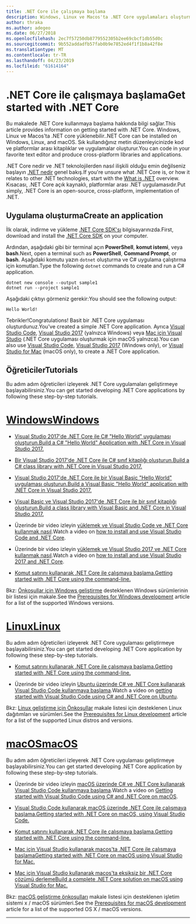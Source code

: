 ```yaml
---
title: .NET Core ile çalışmaya başlama
description: Windows, Linux ve Macos'ta .NET Core uygulamaları oluşturma hakkında bilgi edinmek için kaynakları bulun.
author: thraka
ms.author: adegeo
ms.date: 06/27/2018
ms.openlocfilehash: 2ec7f57250db8779552305b2ee69cbcf1db55d0c
ms.sourcegitcommit: 9b552addadfb57fab0b9e7852ed4f1f1b8a42f8e
ms.translationtype: MT
ms.contentlocale: tr-TR
ms.lasthandoff: 04/23/2019
ms.locfileid: "61614164"
---
```

# <a name="get-started-with-net-core"></a><span data-ttu-id="51430-103">.NET Core ile çalışmaya başlama</span><span class="sxs-lookup"><span data-stu-id="51430-103">Get started with .NET Core</span></span>

<span data-ttu-id="51430-104">Bu makalede .NET Core kullanmaya başlama hakkında bilgi sağlar.</span><span class="sxs-lookup"><span data-stu-id="51430-104">This article provides information on getting started with .NET Core.</span></span> <span data-ttu-id="51430-105">Windows, Linux ve Macos'ta .NET core yüklenebilir.</span><span class="sxs-lookup"><span data-stu-id="51430-105">.NET Core can be installed on Windows, Linux, and macOS.</span></span> <span data-ttu-id="51430-106">Sık kullandığınız metin düzenleyicinizde kod ve platformlar arası kitaplıklar ve uygulamalar oluşturur.</span><span class="sxs-lookup"><span data-stu-id="51430-106">You can code in your favorite text editor and produce cross-platform libraries and applications.</span></span> 

<span data-ttu-id="51430-107">.NET Core nedir ve .NET teknolojilerden nasıl ilişkili olduğu emin değilseniz başlayın [.NET nedir](https://www.microsoft.com/net/learn/dotnet/what-is-dotnet) genel bakış.</span><span class="sxs-lookup"><span data-stu-id="51430-107">If you're unsure what .NET Core is, or how it relates to other .NET technologies, start with the [What is .NET](https://www.microsoft.com/net/learn/dotnet/what-is-dotnet) overview.</span></span> <span data-ttu-id="51430-108">Kısacası, .NET Core açık kaynaklı, platformlar arası .NET uygulamasıdır.</span><span class="sxs-lookup"><span data-stu-id="51430-108">Put simply, .NET Core is an open-source, cross-platform, implementation of .NET.</span></span>

## <a name="create-an-application"></a><span data-ttu-id="51430-109">Uygulama oluşturma</span><span class="sxs-lookup"><span data-stu-id="51430-109">Create an application</span></span>

<span data-ttu-id="51430-110">İlk olarak, indirme ve yükleme [.NET Core SDK'sı](https://www.microsoft.com/net/download/) bilgisayarınızda.</span><span class="sxs-lookup"><span data-stu-id="51430-110">First, download and install the [.NET Core SDK](https://www.microsoft.com/net/download/) on your computer.</span></span>

<span data-ttu-id="51430-111">Ardından, aşağıdaki gibi bir terminal açın **PowerShell**, **komut istemi**, veya **bash**.</span><span class="sxs-lookup"><span data-stu-id="51430-111">Next, open a terminal such as **PowerShell**, **Command Prompt**, or **bash**.</span></span> <span data-ttu-id="51430-112">Aşağıdaki komutu yazın `dotnet` oluşturma ve C# uygulama çalıştırma için komutları.</span><span class="sxs-lookup"><span data-stu-id="51430-112">Type the following `dotnet` commands to create and run a C# application.</span></span>

```console
dotnet new console --output sample1
dotnet run --project sample1
```

<span data-ttu-id="51430-113">Aşağıdaki çıktıyı görmeniz gerekir:</span><span class="sxs-lookup"><span data-stu-id="51430-113">You should see the following output:</span></span>

```console
Hello World!
```

<span data-ttu-id="51430-114">Tebrikler!</span><span class="sxs-lookup"><span data-stu-id="51430-114">Congratulations!</span></span> <span data-ttu-id="51430-115">Basit bir .NET Core uygulaması oluşturdunuz.</span><span class="sxs-lookup"><span data-stu-id="51430-115">You've created a simple .NET Core application.</span></span> <span data-ttu-id="51430-116">Ayrıca [Visual Studio Code](tutorials/with-visual-studio-code.md), [Visual Studio 2017](tutorials/with-visual-studio.md) (yalnızca Windows) veya [Mac için Visual Studio](tutorials/using-on-mac-vs.md) (.NET Core uygulaması oluşturmak için macOS yalnızca).</span><span class="sxs-lookup"><span data-stu-id="51430-116">You can also use [Visual Studio Code](tutorials/with-visual-studio-code.md), [Visual Studio 2017](tutorials/with-visual-studio.md) (Windows only), or [Visual Studio for Mac](tutorials/using-on-mac-vs.md) (macOS only), to create a .NET Core application.</span></span>

## <a name="tutorials"></a><span data-ttu-id="51430-117">Öğreticiler</span><span class="sxs-lookup"><span data-stu-id="51430-117">Tutorials</span></span>

<span data-ttu-id="51430-118">Bu adım adım öğreticileri izleyerek .NET Core uygulamaları geliştirmeye başlayabilirsiniz.</span><span class="sxs-lookup"><span data-stu-id="51430-118">You can get started developing .NET Core applications by following these step-by-step tutorials.</span></span>

# <a name="windowstabwindows"></a>[<span data-ttu-id="51430-119">Windows</span><span class="sxs-lookup"><span data-stu-id="51430-119">Windows</span></span>](#tab/windows)

* [<span data-ttu-id="51430-120">Visual Studio 2017'de .NET Core ile C# "Hello World" uygulaması oluşturun.</span><span class="sxs-lookup"><span data-stu-id="51430-120">Build a C# "Hello World" Application with .NET Core in Visual Studio 2017.</span></span>](./tutorials/with-visual-studio.md)

* [<span data-ttu-id="51430-121">Bir Visual Studio 2017'de .NET Core ile C# sınıf kitaplığı oluşturun.</span><span class="sxs-lookup"><span data-stu-id="51430-121">Build a C# class library with .NET Core in Visual Studio 2017.</span></span>](./tutorials/library-with-visual-studio.md)

* [<span data-ttu-id="51430-122">Visual Studio 2017'de .NET Core ile bir Visual Basic "Hello World" uygulaması oluşturun.</span><span class="sxs-lookup"><span data-stu-id="51430-122">Build a Visual Basic "Hello World" application with .NET Core in Visual Studio 2017.</span></span>](./tutorials/vb-with-visual-studio.md)

* [<span data-ttu-id="51430-123">Visual Basic ve Visual Studio 2017'de .NET Core ile bir sınıf kitaplığı oluşturun.</span><span class="sxs-lookup"><span data-stu-id="51430-123">Build a class library with Visual Basic and .NET Core in Visual Studio 2017.</span></span>](./tutorials/vb-library-with-visual-studio.md)  

* <span data-ttu-id="51430-124">Üzerinde bir video izleyin [yüklemek ve Visual Studio Code ve .NET Core kullanmak nasıl](https://channel9.msdn.com/Blogs/dotnet/Get-started-with-VS-Code-using-CSharp-and-NET-Core/).</span><span class="sxs-lookup"><span data-stu-id="51430-124">Watch a video on [how to install and use Visual Studio Code and .NET Core](https://channel9.msdn.com/Blogs/dotnet/Get-started-with-VS-Code-using-CSharp-and-NET-Core/).</span></span>

* <span data-ttu-id="51430-125">Üzerinde bir video izleyin [yüklemek ve Visual Studio 2017 ve .NET Core kullanmak nasıl](https://channel9.msdn.com/Blogs/dotnet/Get-Started-NET-Core-Visual-Studio-2017/).</span><span class="sxs-lookup"><span data-stu-id="51430-125">Watch a video on [how to install and use Visual Studio 2017 and .NET Core](https://channel9.msdn.com/Blogs/dotnet/Get-Started-NET-Core-Visual-Studio-2017/).</span></span>

* [<span data-ttu-id="51430-126">Komut satırını kullanarak .NET Core ile çalışmaya başlama.</span><span class="sxs-lookup"><span data-stu-id="51430-126">Getting started with .NET Core using the command-line.</span></span>](tutorials/using-with-xplat-cli.md)

<span data-ttu-id="51430-127">Bkz: [Önkoşullar için Windows geliştirme](windows-prerequisites.md) desteklenen Windows sürümlerinin bir listesi için makale.</span><span class="sxs-lookup"><span data-stu-id="51430-127">See the [Prerequisites for Windows development](windows-prerequisites.md) article for a list of the supported Windows versions.</span></span>

# <a name="linuxtablinux"></a>[<span data-ttu-id="51430-128">Linux</span><span class="sxs-lookup"><span data-stu-id="51430-128">Linux</span></span>](#tab/linux)

<span data-ttu-id="51430-129">Bu adım adım öğreticileri izleyerek .NET Core uygulaması geliştirmeye başlayabilirsiniz.</span><span class="sxs-lookup"><span data-stu-id="51430-129">You can get started developing .NET Core application by following these step-by-step tutorials.</span></span>

* [<span data-ttu-id="51430-130">Komut satırını kullanarak .NET Core ile çalışmaya başlama.</span><span class="sxs-lookup"><span data-stu-id="51430-130">Getting started with .NET Core using the command-line.</span></span>](tutorials/using-with-xplat-cli.md)

* <span data-ttu-id="51430-131">Üzerinde bir video izleyin [Ubuntu üzerinde C# ve .NET Core kullanarak Visual Studio Code kullanmaya başlama](https://channel9.msdn.com/Blogs/dotnet/Get-started-with-VS-Code-Csharp-dotnet-Core-Ubuntu).</span><span class="sxs-lookup"><span data-stu-id="51430-131">Watch a video on [getting started with Visual Studio Code using C# and .NET Core on Ubuntu](https://channel9.msdn.com/Blogs/dotnet/Get-started-with-VS-Code-Csharp-dotnet-Core-Ubuntu).</span></span>

<span data-ttu-id="51430-132">Bkz: [Linux geliştirme için Önkoşullar](linux-prerequisites.md) makale listesi için desteklenen Linux dağıtımları ve sürümleri.</span><span class="sxs-lookup"><span data-stu-id="51430-132">See the [Prerequisites for Linux development](linux-prerequisites.md) article for a list of the supported Linux distros and versions.</span></span>

# <a name="macostabmacos"></a>[<span data-ttu-id="51430-133">macOS</span><span class="sxs-lookup"><span data-stu-id="51430-133">macOS</span></span>](#tab/macos)

<span data-ttu-id="51430-134">Bu adım adım öğreticileri izleyerek .NET Core uygulaması geliştirmeye başlayabilirsiniz.</span><span class="sxs-lookup"><span data-stu-id="51430-134">You can get started developing .NET Core application by following these step-by-step tutorials.</span></span>

* <span data-ttu-id="51430-135">Üzerinde bir video izleyin [macOS üzerinde C# ve .NET Core kullanarak Visual Studio Code kullanmaya başlama](https://channel9.msdn.com/Blogs/dotnet/Get-started-VSCode-NET-Core-Mac).</span><span class="sxs-lookup"><span data-stu-id="51430-135">Watch a video on [Getting started with Visual Studio Code using C# and .NET Core on macOS](https://channel9.msdn.com/Blogs/dotnet/Get-started-VSCode-NET-Core-Mac).</span></span>

* [<span data-ttu-id="51430-136">Visual Studio Code kullanarak macOS üzerinde .NET Core ile çalışmaya başlama.</span><span class="sxs-lookup"><span data-stu-id="51430-136">Getting started with .NET Core on macOS, using Visual Studio Code.</span></span>](tutorials/using-on-macos.md)

* [<span data-ttu-id="51430-137">Komut satırını kullanarak .NET Core ile çalışmaya başlama.</span><span class="sxs-lookup"><span data-stu-id="51430-137">Getting started with .NET Core using the command-line.</span></span>](tutorials/using-with-xplat-cli.md)

* [<span data-ttu-id="51430-138">Mac için Visual Studio kullanarak macos'ta .NET Core ile çalışmaya başlama</span><span class="sxs-lookup"><span data-stu-id="51430-138">Getting started with .NET Core on macOS using Visual Studio for Mac.</span></span>](tutorials/using-on-mac-vs.md)

* [<span data-ttu-id="51430-139">Mac için Visual Studio kullanarak macos'ta eksiksiz bir .NET Core çözümü derleme</span><span class="sxs-lookup"><span data-stu-id="51430-139">Build a complete .NET Core solution on macOS using Visual Studio for Mac.</span></span>](tutorials/using-on-mac-vs-full-solution.md)

<span data-ttu-id="51430-140">Bkz: [macOS geliştirme önkoşulları](macos-prerequisites.md) makale listesi için desteklenen işletim sistemi x / macOS sürümleri.</span><span class="sxs-lookup"><span data-stu-id="51430-140">See the [Prerequisites for macOS development](macos-prerequisites.md) article for a list of the supported OS X / macOS versions.</span></span>

---
